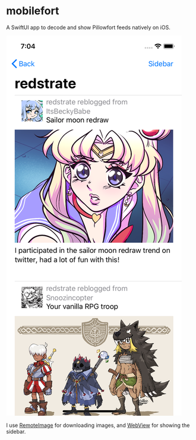 # mobilefort
A SwiftUI app to decode and show Pillowfort feeds natively on iOS.

![example result](https://raw.githubusercontent.com/redstrate/mobilefort/master/misc/screenshot.png)

I use [RemoteImage](https://github.com/crelies/RemoteImage) for downloading images, and [WebView](https://github.com/kylehickinson/SwiftUI-WebView) for showing the sidebar.
